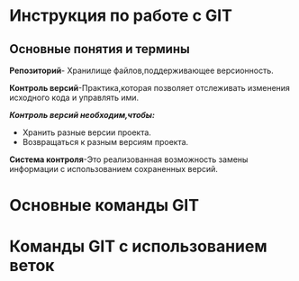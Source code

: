 # Инструкция по работе с GIT

## Основные понятия и термины

**Репозиторий**- Хранилище файлов,поддерживающее версионность.

**Контроль версий**-Практика,которая позволяет отслеживать изменения исходного кода и управлять ими.

_**Контроль версий необходим,чтобы:**_
* Хранить разные версии проекта.
* Возвращаться к разным версиям проекта.

**Система контроля**-Это реализованная возможность замены информации с использованием сохраненных версий.

# Основные команды GIT

# Команды GIT с использованием веток